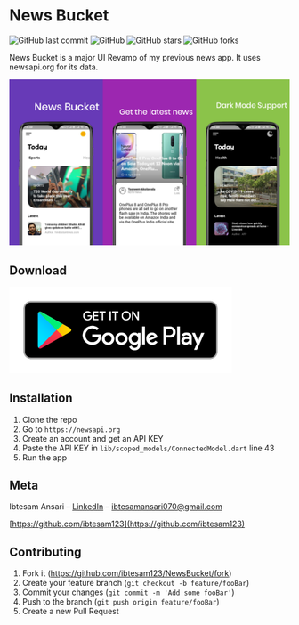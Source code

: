 # News Bucket 

![GitHub last commit](https://img.shields.io/github/last-commit/ibtesam123/NewsBucket)
![GitHub](https://img.shields.io/github/license/ibtesam123/NewsBucket)
![GitHub stars](https://img.shields.io/github/stars/ibtesam123/NewsBucket?style=social)
![GitHub forks](https://img.shields.io/github/forks/ibtesam123/NewsBucket?style=social)

News Bucket is a major UI Revamp of my previous news app. It uses newsapi.org for its data.

![](screenshots/news_bucket_thumbnail.png)

## Download

[<img src="./screenshots/playstore.png" width='400'>]()


## Installation

1. Clone the repo
2. Go to ```https://newsapi.org```
3. Create an account and get an API KEY
4. Paste the API KEY in ```lib/scoped_models/ConnectedModel.dart``` line 43
5. Run the app

## Meta

Ibtesam Ansari – [LinkedIn](https://www.linkedin.com/in/ibtesamansari/) – ibtesamansari070@gmail.com

[https://github.com/ibtesam123](https://github.com/ibtesam123)

## Contributing

1. Fork it (<https://github.com/ibtesam123/NewsBucket/fork>)
2. Create your feature branch (`git checkout -b feature/fooBar`)
3. Commit your changes (`git commit -m 'Add some fooBar'`)
4. Push to the branch (`git push origin feature/fooBar`)
5. Create a new Pull Request
